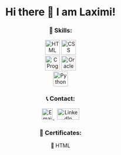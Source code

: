 <div align="center">
  
  # Hi there 👋 I am Laximi!
  
  ### 🌱 Skills:
  
  <div>
    <img src="https://upload.wikimedia.org/wikipedia/commons/6/61/HTML5_logo_and_wordmark.svg" alt="HTML" width="40" height="40">
    <img src="https://upload.wikimedia.org/wikipedia/commons/d/d5/CSS3_logo_and_wordmark.svg" alt="CSS" width="40" height="40">
  </div>
  <div>
    <img src="https://upload.wikimedia.org/wikipedia/commons/1/19/C_Logo.png" alt="C Programming" width="40" height="40">
    <img src="https://upload.wikimedia.org/wikipedia/commons/5/50/Oracle_logo.svg" alt="Oracle Database" width="40" height="40">
  </div>
  <div>
    <img src="https://upload.wikimedia.org/wikipedia/commons/c/c3/Python-logo-notext.svg" alt="Python" width="40" height="40">
  </div>
  
  ### 📞 Contact:
  
  <div>
    <a href="mailto:tlaximi11@gmail.com">
      <img src="https://upload.wikimedia.org/wikipedia/commons/4/4e/Gmail_Icon.png" alt="Email" width="30" height="30">
    </a> &nbsp; 
    <a href="https://www.linkedin.com/feed/">
      <img src="https://upload.wikimedia.org/wikipedia/commons/0/01/LinkedIn_Logo.svg" alt="LinkedIn" width="60" height="30">
    </a>
  </div>
  
  ### 📍 Certificates:
  
  <div>
    <a href="Hooray! I just completed _HTML_ and received a Mimo Certificate!.pdf" style="text-decoration:none; color:inherit;">🤖 HTML</a>
  </div>
</div>
